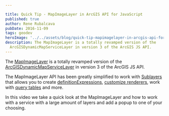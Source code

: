 ```yaml
---

title: Quick Tip - MapImageLayer in ArcGIS API for JavaScript
published: true
author: Rene Rubalcava
pubDate: 2016-11-09
tags: geodev
heroImage: '../../assets/blog/quick-tip-mapimagelayer-in-arcgis-api-for-javascript/images/snapshot.jpg'
description: The MapImageLayer is a totally revamped version of the
  ArcGISDynamicMapServiceLayer in version 3 of the ArcGIS JS API.
---
```


The
[MapImageLayer](https://developers.arcgis.com/javascript/latest/api-reference/esri-layers-MapImageLayer.html)
is a totally revamped version of the
[ArcGISDynamicMapServiceLayer](https://developers.arcgis.com/javascript/3/jsapi/arcgisdynamicmapservicelayer-amd.html)
in version 3 of the ArcGIS JS API.

The MapImageLayer API has been greatly simplified to work with
[Sublayers](https://developers.arcgis.com/javascript/latest/api-reference/esri-layers-MapImageLayer.html#sublayers)
that allows you to create
[definitionExpressions](https://developers.arcgis.com/javascript/latest/sample-code/layers-mapimagelayer-definitionexpression/index.html),
[customize renderers](https://developers.arcgis.com/javascript/latest/sample-code/layers-mapimagelayer-renderers/index.html),
work with
[query tables](https://developers.arcgis.com/javascript/latest/sample-code/layers-dynamicdatalayer-query-table/index.html)
and more.

In this video we take a quick look at the MapImageLayer and how to work with a
service with a large amount of layers and add a popup to one of your choosing.

<lite-youtube videoid="cbnioiX1088"></lite-youtube>
